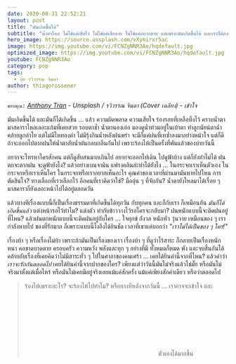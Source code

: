 ```yaml
---
date: 2020-08-31 22:52:21
layout: post
title: "มันเกิดขึ้นได้"
subtitle: "น้ำตาไหล ไม่ใช่แค่เสียใจ ไม่ใช่แค่เสียดาย ไม่ใช่แค่อยากตาย แต่เพราะมันเกิดขึ้นได้ และเราก็ต้องยอมรับมัน"
hero_image: https://source.unsplash.com/vXymirxr5ac
image: https://img.youtube.com/vi/FCNZgNNR3Ao/hqdefault.jpg
optimized_image: https://img.youtube.com/vi/FCNZgNNR3Ao/hqdefault.jpg
youtube: FCNZgNNR3Ao
category: pop
tags:
  - อุ้ย รวิวรรณ จินดา
author: thiagorossener
---
```

`ขอบคุณ:` *[Anthony Tran](https://unsplash.com/@anthonytran) - Unsplash / รวิวรรณ จินดา (Cover เฉลียง) - เข้าใจ*

มันเกิดขึ้นได้ และมันก็ได้เกิดขึ้น ... แล้ว ความผิดพลาด ความเสียใจ ร่องรอยที่เหลือทิ้งไว้ คราบน้ำตา มาสคาราไหลเลอะแก้มที่เคยสวย รอบตาช้ำ น้ำตานองเอ่อ มองดูน้ำท่วมอยู่ในเบ้าตา ทำลูกนัยน์ตาฉ่ำคล้ายลูกลำไย แต่ไม่มีไหทองคำ ไม่มีรุ้งกินน้ำหลังฝนพรำ จะมีก็แค่ฝนที่เทซ้ำลงมาอย่างหนำใจ แต่ก็ดีถ้าจะออกไปตากฝนให้น้ำตากับน้ำฝนกลบกลืนกันไป เพราะร้องไห้เป็นครั้งที่พันแล้วของบ่ายวันนี้

อยากจะโทรหาใครสักคน แต่ก็ดูสับสนมากเกินไป อยากจะออกไปเดิน ไปดูฟ้าบ้าง แต่ก็ยังทำไม่ได้ ฝนตกจะตากฝน จะดูฟ้ายังไง? แล้วอย่างเบนจามิน แฟรงคลินล่ะทำได้ยังไง ... ในกระจกเราเห็นตัวเอง ในกระจกหรือเราเห็นใคร ในกระจกหรือเราอยากเห็นอะไร คุณค่าของเวลาที่ผ่านมามันหายไปไหน การตัดสินใจ? ทางเลือกที่เราเลือกไว้ อีกคนที่เราคิดว่าใช่? มืออุ่น ๆ ที่จับกัน? น้ำตายังไหลมาได้เรื่อย ๆ มาสคาราก็ยังเลอะหน้าไปได้อยู่ตลอดวัน

แล้วบางทีเรื่องแบบนี้ก็เป็นเรื่องธรรมดาที่เกิดขึ้นได้ทุกวัน กับทุกคน และก็กับเรา ก็เหมือนกัน *มันก็ได้เกิดขึ้นแล้ว* แต่งหน้ารอไว้ทำไม? แต่งตัว ทำกับข้าววางไว้รอใครจะกลับมา? ฝนหนักแบบนี้จะติดฝนอยู่ที่ไหน? แล้วฝนตกหนักแบบนี้จะติดฝนอยู่กับใคร ... ใจทุกข์ กังวล หนักหัว วุ่นวาย เหมือนของ ๆ เรากำลังหายไป ของที่รักมาก ก็เพราะแบบนี้ไงถึงได้ยินชัด เวลาที่เขาแค่บอกว่า *"เราไม่ได้เป็นของ ๆ ใคร!"*

เรื่องบ้า ๆ หรือเรื่องไม่บ้า เพราะถ้ามันเป็นเรื่องของเรา เรื่องบ้า ๆ ที่ดูว่าไร้สาระ ก็กลายเป็นเรื่องหนักหนา คอขาดบาดตาย ครอบครัว ความหวัง พลังและทุก ๆ อย่างที่มี ทั้งหมดก็หมด พัง และจบสิ้นกันได้ คล้ายกับเรื่องที่เคยคิดว่าไม่มีสาระทั่ว ๆ ไปในศาลาของคนเศร้า ... เคยได้ยินคำนี้จากที่ไหน? แล้วคำว่า *เราจะรักกันตลอดไป* เคยได้ยินคำนี้จากปากของใคร? เพียงแต่ว่าวันนี้มันไม่จริงแล้วใช่มั๊ย หรือมันไม่จริงมาตั้งแต่เมื่อไหร่ หรือมันไม่เคยมีอยู่จริงเลยแม้แค่สักครั้ง แม้แค่เพียงสักคำเดียว หรือว่าตลอดไป
> ร้องไห้เพราะอะไร? จะร้องไห้ไปทำไม? หรือบางทีหลังจากวันนี้ ... เราอาจจะเข้าใจ และ <svg class="love"><use xlink:href="#icon-heart"></use></svg> ตัวเองได้มากขึ้น
